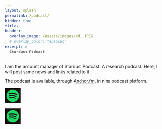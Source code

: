 ```yaml
---
layout: splash
permalink: /podcast/
hidden: true
title: 
header:
  overlay_image: /assets/images/ed1.JPEG 
  # overlay_color: "#5e616c"
excerpt: >
  Stardust Podcast
---
```

I am the account manager of Stardust Podcast. A research podcast. 
Here, I will post some news and links related to it.

The podcast is available, through [Anchor.fm](https://anchor.fm/stardust-podcast), in nine podcast platform.

<a href="https://open.spotify.com/show/5sEto8EKtIeEC4QkgBYmPi?si=1e3e0a84c0f0406c">
<img src="/assets/images/prova.png" alt="prova" style="height: 50px; width:50px;"/>
</a>

<img src="/assets/images/prova.png" alt="prova" style="height: 50px; width:50px;"/> [](https://podcasts.apple.com/us/podcast/stardust-podcast/id1610918573)

